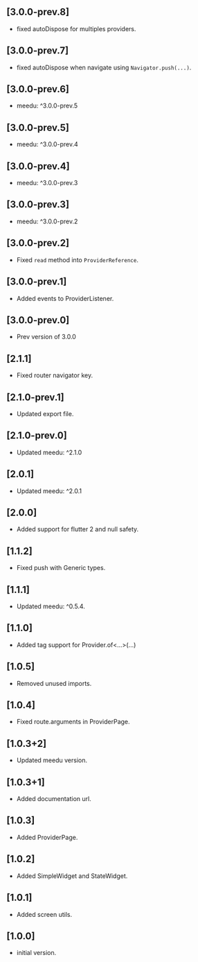 ## [3.0.0-prev.8]
- fixed autoDispose for multiples providers.

## [3.0.0-prev.7]
- fixed autoDispose when navigate using `Navigator.push(...)`.
## [3.0.0-prev.6]
- meedu: ^3.0.0-prev.5

## [3.0.0-prev.5]
- meedu: ^3.0.0-prev.4

## [3.0.0-prev.4]
- meedu: ^3.0.0-prev.3

## [3.0.0-prev.3]
- meedu: ^3.0.0-prev.2
## [3.0.0-prev.2]
- Fixed `read` method into `ProviderReference`.
## [3.0.0-prev.1]
- Added events to ProviderListener.
## [3.0.0-prev.0]
- Prev version of 3.0.0

## [2.1.1]
- Fixed router navigator key.

## [2.1.0-prev.1]
- Updated export file.
## [2.1.0-prev.0]
- Updated meedu: ^2.1.0

## [2.0.1]
- Updated meedu: ^2.0.1

## [2.0.0]
- Added support for flutter 2 and null safety.

## [1.1.2]
- Fixed push with Generic types.

## [1.1.1]
- Updated meedu: ^0.5.4.

## [1.1.0]
- Added tag support for Provider.of<...>(...)

## [1.0.5]
- Removed unused imports.

## [1.0.4]
- Fixed route.arguments in ProviderPage.

## [1.0.3+2]
- Updated meedu version.

## [1.0.3+1]
- Added documentation url.

## [1.0.3]
 - Added ProviderPage.

## [1.0.2]
 - Added SimpleWidget and StateWidget.
## [1.0.1]
 - Added screen utils.

## [1.0.0]
 - initial version.
